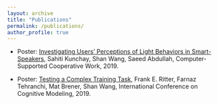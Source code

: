 ```yaml
---
layout: archive
title: "Publications"
permalink: /publications/
author_profile: true
---
```



* Poster: [Investigating Users’ Perceptions of Light Behaviors in Smart-Speakers](https://shanwang61.github.io/files/CSCW2019-ExpressiveLight.pdf),
  Sahiti Kunchay, Shan Wang, Saeed Abdullah, Computer-Supported Cooperative Work, 2019.

*	Poster: [Testing a Complex Training Task](https://shanwang61.github.io/files/ICCM2019-BFRadarV7.pdf),
  Frank E. Ritter, Farnaz Tehranchi, Mat Brener, Shan Wang, International Conference on Cognitive Modeling, 2019.
